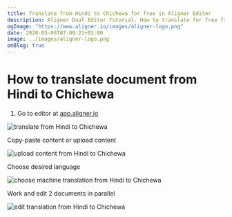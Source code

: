 ```yaml
---
title: Translate from Hindi to Chichewa for free in Aligner Editor
description: Aligner Dual Editor Tutorial. How to translate for free from Hindi to Chichewa. Aligner is multilingual document management platform. 
ogImage: "https://www.aligner.io/images/aligner-logo.png"
date: 2020-05-06T07:09:21+03:00
image: ../images/aligner-logo.png
onBlog: true
---
```


# How to translate document from Hindi to Chichewa

1. Go to editor at [app.aligner.io](https://app.aligner.io "Aligner App web page")

![translate from Hindi to Chichewa](../aligner-blank-editor.png "translate from Hindi to Chichewa")

Copy-paste content or upload content

![upload content from Hindi to Chichewa](../aligner-uploaded-document.png "upload content from Hindi to Chichewa")

Choose desired language

![choose machine translation from Hindi to Chichewa](../aligner-language-dropdown.png "choose machine translation from Hindi to Chichewa")

Work and edit 2 documents in parallel

![edit translation from Hindi to Chichewa](../aligner-double-sitded-editor.png "edit translation from Hindi to Chichewa")

